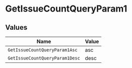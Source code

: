 # GetIssueCountQueryParam1


## Values

| Name                           | Value                          |
| ------------------------------ | ------------------------------ |
| `GetIssueCountQueryParam1Asc`  | asc                            |
| `GetIssueCountQueryParam1Desc` | desc                           |